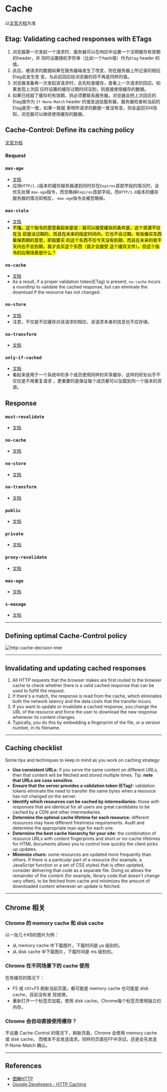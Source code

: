 # Cache
以[文官方档](https://tools.ietf.org/html/rfc7234)为准

## **Etag**:  Validating cached responses with ETags
1. 浏览器第一次发起一个请求时，服务器可以在响应中设置一个注明缓存有效期的header，并
同时设置随机字符串（比如一个hash值）作为`Etag` header 的值。
2. 此后，被请求的数据如果在服务器端发生了改变，则在服务器上所记录的相应Etag会发生改
变，与此前回应给浏览器的将不再是同样的值。
3. 浏览器准备再一次发起该请求时，会先检查缓存，查看上一次请求的回应。如果发现上次回
应时设置的缓存过期时间没到，则直接使用缓存的数据。
4. 如果已经超了缓存的有效期，则必须要联系服务器。浏览器会把上次回应的Etag值作为
`If-None-Match` header 的值发送给服务器，服务器检查和当前的Etag是否一致，如果一致就
表明所请求的数据一致没有变，则会返回304告知，浏览器可以继续使用缓存的数据。



## **Cache-Control**: Define its caching policy
[文官方档](https://tools.ietf.org/html/rfc7234#section-5.2)

### Request
### `max-age`
* [文档](https://tools.ietf.org/html/rfc7234#section-5.2.1.1)
* 应用`HTTP/1.1`版本的缓存服务器遇到同时存在`Expires`首部字段的情况时，会优先处理
`max-age`指令，而忽略掉`Expires`首部字段。而`HTTP/1.0`版本的缓存服务器的情况却相反，
`max-age`指令会被忽略掉。

### `max-stale`
* [文档](https://tools.ietf.org/html/rfc7234#section-5.2.1.2)
* <mark>不懂<mark>。这个指令的意思看起来是说：我可以接受缓存的条件是，这个资源不仅在当
前是没过期的，而且在未来的指定时间内，它也不会过期。有些像买东西看保质期的意思，即我要买
的这个东西不仅今天没有到期，而且在未来的若干天内也不会到期，我才会买这个东西（我才会接受
这个缓存文件）。但这个指令的应用场景是什么？

### `no-cache`
* [文档](https://tools.ietf.org/html/rfc7234#section-5.2.1.4)
* As a result, if a proper validation token(ETag) is present, `no-cache` incurs
 a roundtrip to validate the cached response, but can eliminate the download if
the resource has not changed.

### `no-store`
* [文档](https://tools.ietf.org/html/rfc7234#section-5.2.1.5)
* 注意，不仅是不应缓存对该请求的相应，该请求本身的信息也不应存储。

### `no-transform`
* [文档](https://tools.ietf.org/html/rfc7234#section-5.2.1.6)

### `only-if-cached`
* [文档](https://tools.ietf.org/html/rfc7234#section-5.2.1.7)
* 看起来是用于一个系统中的多个成员使用同样的共享缓存，这样的好处似乎不仅仅是不用重复请求
，更重要的是保证每个成员都可以加载到同一个版本的资源。


## Response
### `must-revalidate`
* [文档](https://tools.ietf.org/html/rfc7234#section-5.2.2.1)

### `no-cache`
* [文档](https://tools.ietf.org/html/rfc7234#section-5.2.2.2)

### `no-store`
* [文档](https://tools.ietf.org/html/rfc7234#section-5.2.2.3)

### `no-transform`
* [文档](https://tools.ietf.org/html/rfc7234#section-5.2.2.4)

### `public`
* [文档](https://tools.ietf.org/html/rfc7234#section-5.2.2.5)

### `private`
* [文档](https://tools.ietf.org/html/rfc7234#section-5.2.2.6)

### `proxy-revalidate`
* [文档](https://tools.ietf.org/html/rfc7234#section-5.2.2.7)

### `max-age`
* [文档](https://tools.ietf.org/html/rfc7234#section-5.2.2.8)

### `s-maxage`
* [文档](https://tools.ietf.org/html/rfc7234#section-5.2.2.9)




***
## Defining optimal Cache-Control policy
![http-cache-decision-tree](http-cache-decision-tree.png)


***
## Invalidating and updating cached responses
1. All HTTP requests that the browser makes are first routed to the browser
cache to check whether there is a valid cached response that can be used to
fulfill the request.
2. If there's a match, the response is read from the cache, which eliminates
both the network latency and the data costs that the transfer incurs.
3. If you want to update or invalidate a cached response, you change the URL of
the resource and force the user to download the new response whenever its
content changes.
4. Typically, you do this by embedding a fingerprint of the file, or a version
number, in its filename.


***
## Caching checklist
Some tips and techniques to keep in mind as you work on caching strategy:
* **Use consistent URLs:** if you serve the same content on different URLs, then
that content will be fetched and stored multiple times. Tip: **note that URLs are
case sensitive**.
* **Ensure that the server provides a validation token (ETag):** validation
tokens eliminate the need to transfer the same bytes when a resource has not
changed on the server.
* **Identify which resources can be cached by intermediaries:** those with
responses that are identical for all users are great candidates to be cached by
a CDN and other intermediaries.
* **Determine the optimal cache lifetime for each resource:** different
resources may have different freshness requirements. Audit and determine the
appropriate max-age for each one.
* **Determine the best cache hierarchy for your site:** the combination of
resource URLs with content fingerprints and short or no-cache lifetimes for HTML
documents allows you to control how quickly the client picks up updates.
* **Minimize churn:** some resources are updated more frequently than others. If
there is a particular part of a resource (for example, a JavaScript function or
a set of CSS styles) that is often updated, consider delivering that code as a
separate file. Doing so allows the remainder of the content (for example,
library code that doesn't change very often), to be fetched from cache and
minimizes the amount of downloaded content whenever an update is fetched.


***
## Chrome 相关
### Chrome 的 memory cache 和 disk cache
以一张几十KB的图片为例：
* 从 memory cache 中下载图片，下载时间是 μs 级别的。
* 从 disk cache 中下载图片，下载时间是 ms 级别的。

### Chrome 在不同场景下的 cache 使用
在有缓存的情况下：
* F5 或 ctrl+F5 刷新当前页面，都可能是 memory cache 也可能是 disk cache，目前没有发
现规律。
* 重新打开一个标签页加载，使用 disk cache。Chrome每个标签页使用独立的内存。

### Chrome 会自动直接使用缓存？
不设置 Cache-Control 的情况下，刷新页面，Chrome 会使用 memory cache 或 disk cache，
而根本不会发送请求。同样的页面在FF中测试，还是会先发送 If-None-Match 确认。


***
## References
* [图解HTTP](https://book.douban.com/subject/25863515/)
* [Google Developers - HTTP Caching](https://developers.google.com/web/fundamentals/performance/optimizing-content-efficiency/http-caching)
